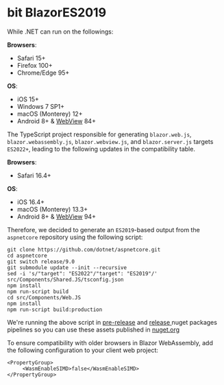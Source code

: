 # bit BlazorES2019

While .NET can run on the followings:

**Browsers**:
- Safari 15+
- Firefox 100+
- Chrome/Edge 95+

**OS**:

- iOS 15+
- Windows 7 SP1+
- macOS (Monterey) 12+
- Android 8+ & [WebView](https://play.google.com/store/apps/details?id=com.google.android.webview) 84+

The TypeScript project responsible for generating `blazor.web.js`, `blazor.webassembly.js`, `blazor.webview.js`, and `blazor.server.js` targets `ES2022+`, leading to the following updates in the compatibility table.

**Browsers**:
- Safari 16.4+

**OS**:

- iOS 16.4+
- macOS (Monterey) 13.3+
- Android 8+ & [WebView](https://play.google.com/store/apps/details?id=com.google.android.webview) 94+

Therefore, we decided to generate an `ES2019`-based output from the `aspnetcore` repository using the following script:

```shell
git clone https://github.com/dotnet/aspnetcore.git
cd aspnetcore
git switch release/9.0
git submodule update --init --recursive
sed -i 's/"target": "ES2022"/"target": "ES2019"/' src/Components/Shared.JS/tsconfig.json
npm install
npm run-script build
cd src/Components/Web.JS
npm install
npm run-script build:production
```

We're running the above script in [pre-release](https://github.com/bitfoundation/bitplatform/blob/develop/.github/workflows/prerelease.nuget.org.yml) and [release ](https://github.com/bitfoundation/bitplatform/blob/develop/.github/workflows/nuget.org.yml)nuget packages pipelines so you can use these assets published in [nuget.org](https://www.nuget.org/packages/Bit.BlazorES2019/)

To ensure compatibility with older browsers in Blazor WebAssembly, add the following configuration to your client web project:

```csproj
<PropertyGroup>
     <WasmEnableSIMD>false</WasmEnableSIMD>
</PropertyGroup>
```